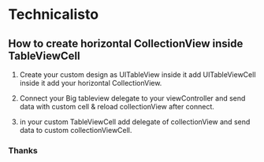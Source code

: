 
# Technicalisto

## How to create horizontal CollectionView inside TableViewCell

1. Create your custom design as UITableView inside it add UITableViewCell inside it add your horizontal CollectionView.

2. Connect your Big tableview delegate to your viewController and send data with custom cell & reload collectionView after connect.

3. in your custom TableViewCell add delegate of collectionView and send data to custom collectionViewCell.


### Thanks


